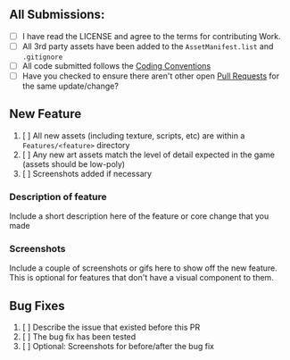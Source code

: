 ## All Submissions:

* [ ] I have read the LICENSE and agree to the terms for contributing Work.
* [ ] All 3rd party assets have been added to the `AssetManifest.list` and `.gitignore`
* [ ] All code submitted follows the [Coding Conventions](https://github.com/boppygames/community-game/wiki/coding-conventions)
* [ ] Have you checked to ensure there aren't other open [Pull Requests](../../../pulls) for the same update/change?

<!-- You can erase any parts of this template not applicable to your Pull Request. -->

## New Feature

1. [ ] All new assets (including texture, scripts, etc) are within a `Features/<feature>` directory
2. [ ] Any new art assets match the level of detail expected in the game (assets should be low-poly)
3. [ ] Screenshots added if necessary

### Description of feature

Include a short description here of the feature or core change that you made

### Screenshots

Include a couple of screenshots or gifs here to show off the new feature. This is optional for features that don't have a visual component to them.

## Bug Fixes

1. [ ] Describe the issue that existed before this PR
2. [ ] The bug fix has been tested 
3. [ ] Optional: Screenshots for before/after the bug fix 

